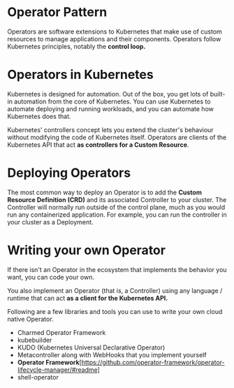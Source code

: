 # Operator Pattern

Operators are software extensions to Kubernetes that make use of custom resources to manage applications and their components.
Operators follow Kubernetes principles, notably the **control loop.**

# Operators in Kubernetes 

Kubernetes is designed for automation. Out of the box, you get lots of built-in automation from the core of Kubernetes. You can use Kubernetes to automate deploying and 
running workloads, and you can automate how Kubernetes does that.

Kubernetes' controllers concept lets you extend the cluster's behaviour without modifying the code of Kubernetes itself. Operators are clients of the Kubernetes API that 
act **as controllers for a Custom Resource**.


# Deploying Operators 

The most common way to deploy an Operator is to add the **Custom Resource Definition (CRD)** and its associated Controller to your cluster. The Controller will normally 
run outside of the control plane, much as you would run any containerized application. For example, you can run the controller in your cluster as a Deployment.


# Writing your own Operator 

If there isn't an Operator in the ecosystem that implements the behavior you want, you can code your own.

You also implement an Operator (that is, a Controller) using any language / runtime that can act **as a client for the Kubernetes API.**

Following are a few libraries and tools you can use to write your own cloud native Operator.

* Charmed Operator Framework
* kubebuilder
* KUDO (Kubernetes Universal Declarative Operator)
* Metacontroller along with WebHooks that you implement yourself
* **Operator Framework**[https://github.com/operator-framework/operator-lifecycle-manager/#readme]
*  shell-operator 
